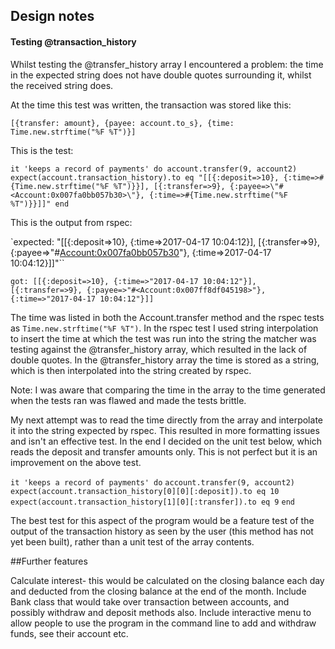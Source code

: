 ## Design notes

#### Testing @transaction_history

Whilst testing the @transfer_history array I encountered a problem: the time in the expected string does not have double quotes surrounding it, whilst the received string does.

At the time this test was written, the transaction was stored like this:

`[{transfer: amount}, {payee: account.to_s}, {time: Time.new.strftime("%F %T")}]`

This is the test:

`it 'keeps a record of payments' do
  account.transfer(9, account2)
  expect(account.transaction_history).to eq "[[{:deposit=>10}, {:time=>#{Time.new.strftime("%F %T")}}], [{:transfer=>9}, {:payee=>\"#<Account:0x007fa0bb057b30>\"}, {:time=>#{Time.new.strftime("%F %T")}}]]"
end`

This is the output from rspec:

`expected: "[[{:deposit=>10}, {:time=>2017-04-17 10:04:12}], [{:transfer=>9}, {:payee=>\"#<Account:0x007fa0bb057b30>\"}, {:time=>2017-04-17 10:04:12}]]"``


`got: [[{:deposit=>10}, {:time=>"2017-04-17 10:04:12"}], [{:transfer=>9}, {:payee=>"#<Account:0x007ff8df045198>"}, {:time=>"2017-04-17 10:04:12"}]]`


The time was listed in both the Account.transfer method and the rspec tests as `Time.new.strftime("%F %T")`. In the rspec test I used string interpolation to insert the time at which the test was run into the string the matcher was testing against the @transfer_history array, which resulted in the lack of double quotes. In the @transfer_history array the time is stored as a string, which is then interpolated into the string created by rspec.

Note: I was aware that comparing the time in the array to the time generated when the tests ran was flawed and made the tests brittle.

My next attempt was to read the time directly from the array and interpolate it into the string expected by rspec. This resulted in more formatting issues and isn't an effective test. In the end I decided on the unit test below, which reads the deposit and transfer amounts only. This is not perfect but it is an improvement on the above test.

`it 'keeps a record of payments' do`
  `account.transfer(9, account2)`
  `expect(account.transaction_history[0][0][:deposit]).to eq 10`
  `expect(account.transaction_history[1][0][:transfer]).to eq 9`
`end`

The best test for this aspect of the program would be a feature test of the output of the transaction history as seen by the user (this method has not yet been built), rather than a unit test of the array contents.

##Further features

Calculate interest- this would be calculated on the closing balance each day and deducted from the closing balance at the end of the month.
Include Bank class that would take over transaction between accounts, and possibly withdraw and deposit methods also.
Include interactive menu to allow people to use the program in the command line to add and withdraw funds, see their account etc.
